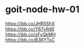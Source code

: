 # goit-node-hw-01

https://ibb.co/JHR5ShX<br>
https://ibb.co/Y87vRd6<br>
https://ibb.co/sFyQkMH<br>
https://ibb.co/B36YTsC<br>
